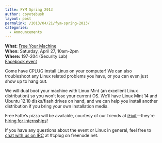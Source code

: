 ```yaml
---
title: FYM Spring 2013
author: coyotebush
layout: post
permalink: /2013/04/21/fym-spring-2013/
categories:
  - Announcements
---
```

**What:** [Free Your Machine][1]  
**When:** Saturday, April 27, 10am-2pm  
**Where:** 197-204 (Security Lab)  
[Facebook event][2]

Come have CPLUG install Linux on your computer! We can also troubleshoot any Linux related problems you have, or you can even just show up to hang out.

We will dual boot your machine with Linux Mint (an excellent Linux distribution) so you won&#8217;t lose your current OS. We’ll have Linux Mint 14 and Ubuntu 12.10 disks/flash drives on hand, and we can help you install another distribution if you bring your own installation media.

Free Fatte’s pizza will be available, courtesy of our friends at [iFixit][3]&mdash;they&#8217;re [hiring for internships][4]!

If you have any questions about the event or Linux in general, feel free to [chat with us on IRC][5] at #cplug on freenode.net.

 [1]: /events/fym/ "FYM"
 [2]: https://www.facebook.com/events/112654275602150/
 [3]: http://www.ifixit.com/
 [4]: http://www.ifixit.com/Info/Jobs
 [5]: /irc/ "IRC"
